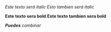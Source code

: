 *Este texto será italic*
_Esto tambien será italic_

**Este texto sera bold**
__Este texto tambien sera bold__

_**Puedes** combinar_
